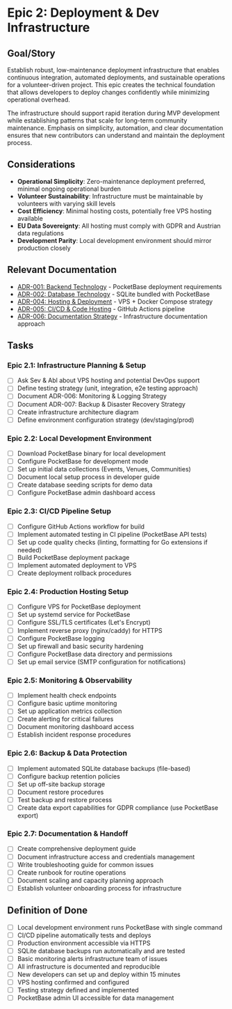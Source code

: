 # Epic 2: Deployment & Dev Infrastructure

## Goal/Story

Establish robust, low-maintenance deployment infrastructure that enables continuous integration, automated deployments, and sustainable operations for a volunteer-driven project. This epic creates the technical foundation that allows developers to deploy changes confidently while minimizing operational overhead.

The infrastructure should support rapid iteration during MVP development while establishing patterns that scale for long-term community maintenance. Emphasis on simplicity, automation, and clear documentation ensures that new contributors can understand and maintain the deployment process.

## Considerations

- **Operational Simplicity**: Zero-maintenance deployment preferred, minimal ongoing operational burden
- **Volunteer Sustainability**: Infrastructure must be maintainable by volunteers with varying skill levels
- **Cost Efficiency**: Minimal hosting costs, potentially free VPS hosting available
- **EU Data Sovereignty**: All hosting must comply with GDPR and Austrian data regulations
- **Development Parity**: Local development environment should mirror production closely

## Relevant Documentation

- [ADR-001: Backend Technology](../adr/adr001-backend-technology.md) - PocketBase deployment requirements
- [ADR-002: Database Technology](../adr/adr002-database-technology.md) - SQLite bundled with PocketBase
- [ADR-004: Hosting & Deployment](../adr/adr004-hosting-deployment.md) - VPS + Docker Compose strategy
- [ADR-005: CI/CD & Code Hosting](../adr/adr005-cicd-code-hosting.md) - GitHub Actions pipeline
- [ADR-006: Documentation Strategy](../adr/adr006-documentation-strategy.md) - Infrastructure documentation approach

## Tasks

### Epic 2.1: Infrastructure Planning & Setup
- [ ] Ask Sev & Abl about VPS hosting and potential DevOps support
- [ ] Define testing strategy (unit, integration, e2e testing approach)
- [ ] Document ADR-006: Monitoring & Logging Strategy
- [ ] Document ADR-007: Backup & Disaster Recovery Strategy
- [ ] Create infrastructure architecture diagram
- [ ] Define environment configuration strategy (dev/staging/prod)

### Epic 2.2: Local Development Environment
- [ ] Download PocketBase binary for local development
- [ ] Configure PocketBase for development mode
- [ ] Set up initial data collections (Events, Venues, Communities)
- [ ] Document local setup process in developer guide
- [ ] Create database seeding scripts for demo data
- [ ] Configure PocketBase admin dashboard access

### Epic 2.3: CI/CD Pipeline Setup
- [ ] Configure GitHub Actions workflow for build
- [ ] Implement automated testing in CI pipeline (PocketBase API tests)
- [ ] Set up code quality checks (linting, formatting for Go extensions if needed)
- [ ] Build PocketBase deployment package
- [ ] Implement automated deployment to VPS
- [ ] Create deployment rollback procedures

### Epic 2.4: Production Hosting Setup
- [ ] Configure VPS for PocketBase deployment
- [ ] Set up systemd service for PocketBase
- [ ] Configure SSL/TLS certificates (Let's Encrypt)
- [ ] Implement reverse proxy (nginx/caddy) for HTTPS
- [ ] Configure PocketBase logging
- [ ] Set up firewall and basic security hardening
- [ ] Configure PocketBase data directory and permissions
- [ ] Set up email service (SMTP configuration for notifications)

### Epic 2.5: Monitoring & Observability
- [ ] Implement health check endpoints
- [ ] Configure basic uptime monitoring
- [ ] Set up application metrics collection
- [ ] Create alerting for critical failures
- [ ] Document monitoring dashboard access
- [ ] Establish incident response procedures

### Epic 2.6: Backup & Data Protection
- [ ] Implement automated SQLite database backups (file-based)
- [ ] Configure backup retention policies
- [ ] Set up off-site backup storage
- [ ] Document restore procedures
- [ ] Test backup and restore process
- [ ] Create data export capabilities for GDPR compliance (use PocketBase export)

### Epic 2.7: Documentation & Handoff
- [ ] Create comprehensive deployment guide
- [ ] Document infrastructure access and credentials management
- [ ] Write troubleshooting guide for common issues
- [ ] Create runbook for routine operations
- [ ] Document scaling and capacity planning approach
- [ ] Establish volunteer onboarding process for infrastructure

## Definition of Done

- [ ] Local development environment runs PocketBase with single command
- [ ] CI/CD pipeline automatically tests and deploys
- [ ] Production environment accessible via HTTPS
- [ ] SQLite database backups run automatically and are tested
- [ ] Basic monitoring alerts infrastructure team of issues
- [ ] All infrastructure is documented and reproducible
- [ ] New developers can set up and deploy within 15 minutes
- [ ] VPS hosting confirmed and configured
- [ ] Testing strategy defined and implemented
- [ ] PocketBase admin UI accessible for data management
